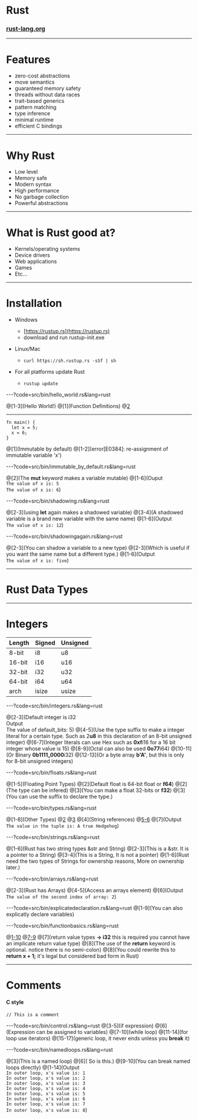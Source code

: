 # Rust
### [rust-lang.org](rust-lang.org)

---

# Features

* zero-cost abstractions
* move semantics
* guaranteed memory safety
* threads without data races
* trait-based generics
* pattern matching
* type inference
* minimal runtime
* efficient C bindings
---

# Why Rust

* Low level
* Memory safe
* Modern syntax
* High performance
* No garbage collection
* Powerful abstractions
---

# What is Rust good at?

* Kernels/operating systems
* Device drivers
* Web applications
* Games
* Etc...

---

# Installation

* Windows
  * [https://rustup.rs](https://rustup.rs)
  * download and run rustup-init.exe

* Linux/Mac
  * `curl https://sh.rustup.rs -sSf | sh`

* For all platforms update Rust
  * `rustup update`

---?code=src/bin/hello_world.rs&lang=rust

@[1-3](Hello World!)
@[1](Function Definitions)
@[2](Macros)

---

```
fn main() {
  let x = 5;
  x = 6;
}
```

@[1](Immutable by default)
@[1-2](error[E0384]: re-assignment of immutable variable 'x')

---?code=src/bin/immutable_by_default.rs&lang=rust

@[2](The **mut** keyword makes a variable mutable)
@[1-6](Ouput <br/> `The value of x is: 5` <br/> `The value of x is: 6`)

---?code=src/bin/shadowing.rs&lang=rust

@[2-3](using **let** again makes a shadowed variable)
@[3-4](A shadowed variable is a brand new variable with the same name)
@[1-6](Output <br/> `The value of x is: 12`)

---?code=src/bin/shadowingagain.rs&lang=rust

@[2-3](You can shadow a variable to a new type)
@[2-3](Which is useful if you want the same name but a different type.)
@[1-6](Output <br/> `The value of x is: five`)

---
# Rust Data Types
---
# Integers

| Length | Signed | Unsigned |
|--------|--------|----------|
| 8-bit  | i8     | u8       |
| 16-bit | i16    | u16      |
| 32-bit | i32    | u32      |
| 64-bit | i64    | u64      |
| arch   | isize  | usize    |

---?code=src/bin/integers.rs&lang=rust

@[2-3](Default integer is i32 <br/> Output </br> The value of default_bits: 5)
@[4-5](Use the type suffix to make a integer literal for a certain type. Such as 2**u8** in this declaration of an 8-bit unsigned integer)
@[6-7](Integer literals can use Hex such as **0xf**i16 for a 16 bit integer whose value is 15)
@[8-9](Octal can also be used **0o77**i64)
@[10-11](Or Binary **0b1111_0000**i32)
@[12-13](Or a byte array **b'A'**, but this is only for 8-bit unsigned integers)

---?code=src/bin/floats.rs&lang=rust

@[1-5](Floating Point Types)
@[2](Default float is 64-bit float or **f64**)
@[2](The type can be infered)
@[3](You can make a float 32-bits or **f32**)
@[3](You can use the suffix to declare the type.)

---?code=src/bin/types.rs&lang=rust

@[1-8](Other Types)
@[2](Booleans)
@[3](Characters)
@[4](String references)
@[5-6](Tuples)
@[7](Output <br/> `The value in the tuple is: A true Hedgehog`)

---?code=src/bin/strings.rs&lang=rust

@[1-6](Rust has two string types &str and String)
@[2-3](This is a &str. It is a pointer to a String)
@[3-4](This is a String, It is not a pointer)
@[1-6](Rust need the two types of Strings for ownership reasons, More on ownership later.)

---?code=src/bin/arrays.rs&lang=rust

@[2-3](Rust has Arrays)
@[4-5](Access an arrays element)
@[6](Output <br/> `The value of the second index of array: 2`)

---?code=src/bin/explicatedeclaration.rs&lang=rust
@[1-9](You can also explicatly declare variables)

---?code=src/bin/functionbasics.rs&lang=rust

@[1-10](Functions)
@[7-9](Declaration)
@[7](return value types **-> i32** this is required you cannot have an implicate return value type)
@[8](The use of the **return** keyword is optional. notice there is no semi-colon)
@[8](You could rewrite this to **return x + 1;** it's legal but considered bad form in Rust)

--- 
# Comments
#### C style
```
// This is a comment
```
---?code=src/bin/control.rs&lang=rust
@[3-5](if expression)
@[6](Expression can be assigned to variables)
@[7-10](while loop)
@[11-14](for loop use iterators)
@[15-17](generic loop, it never ends unless you **break** it)

---?code=src/bin/namedloops.rs&lang=rust

@[3](This is a named loop)
@[6]( So is this.)
@[9-10](You can break named loops directly)
@[1-14](Output <br/> `In outer loop, x's value is: 1` <br/> `In outer loop, x's value is: 2` <br/> `In outer loop, x's value is: 3` <br/> `In outer loop, x's value is: 4` <br/> `In outer loop, x's value is: 5` <br/> `In outer loop, x's value is: 6` <br/> `In outer loop, x's value is: 7` <br/> `In outer loop, x's value is: 8`)
















